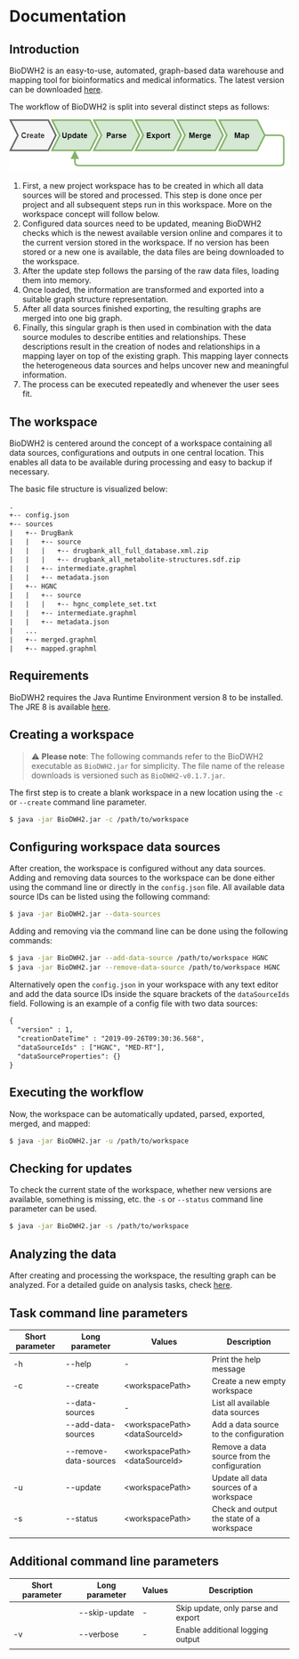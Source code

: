 # Documentation

## Introduction

BioDWH2 is an easy-to-use, automated, graph-based data warehouse and mapping tool for bioinformatics and medical informatics. The latest version can be downloaded [here](https://github.com/BioDWH2/BioDWH2/releases/latest).

The workflow of BioDWH2 is split into several distinct steps as follows:

![](img/biodwh2_process_flow.png)

1. First, a new project workspace has to be created in which all data sources will be stored and processed. This step is done once per project and all subsequent steps run in this workspace. More on the workspace concept will follow below.
2. Configured data sources need to be updated, meaning BioDWH2 checks which is the newest available version online and compares it to the current version stored in the workspace. If no version has been stored or a new one is available, the data files are being downloaded to the workspace.
3. After the update step follows the parsing of the raw data files, loading them into memory.
4. Once loaded, the information are transformed and exported into a suitable graph structure representation.
5. After all data sources finished exporting, the resulting graphs are merged into one big graph.
6. Finally, this singular graph is then used in combination with the data source modules to describe entities and relationships. These descriptions result in the creation of nodes and relationships in a mapping layer on top of the existing graph. This mapping layer connects the heterogeneous data sources and helps uncover new and meaningful information.
7. The process can be executed repeatedly and whenever the user sees fit.

## The workspace

BioDWH2 is centered around the concept of a workspace containing all data sources, configurations and outputs in one central location. This enables all data to be available during processing and easy to backup if necessary.

The basic file structure is visualized below:

```
.
+-- config.json
+-- sources
|   +-- DrugBank
|   |   +-- source
|   |   |   +-- drugbank_all_full_database.xml.zip
|   |   |   +-- drugbank_all_metabolite-structures.sdf.zip
|   |   +-- intermediate.graphml
|   |   +-- metadata.json
|   +-- HGNC
|   |   +-- source
|   |   |   +-- hgnc_complete_set.txt
|   |   +-- intermediate.graphml
|   |   +-- metadata.json
|   ...
|   +-- merged.graphml
|   +-- mapped.graphml
```

## Requirements

BioDWH2 requires the Java Runtime Environment version 8 to be installed. The JRE 8 is available [here](https://www.oracle.com/java/technologies/javase-jre8-downloads.html).

## Creating a workspace

> :warning: **Please note**: The following commands refer to the BioDWH2 executable as `BioDWH2.jar` for simplicity. The file name of the release downloads is versioned such as `BioDWH2-v0.1.7.jar`.

The first step is to create a blank workspace in a new location using the `-c` or `--create` command line parameter.

~~~BASH
$ java -jar BioDWH2.jar -c /path/to/workspace
~~~

## Configuring workspace data sources

After creation, the workspace is configured without any data sources. Adding and removing data sources to the workspace can be done either using the command line or directly in the `config.json` file. All available data source IDs can be listed using the following command:

~~~BASH
$ java -jar BioDWH2.jar --data-sources
~~~

Adding and removing via the command line can be done using the following commands:

~~~BASH
$ java -jar BioDWH2.jar --add-data-source /path/to/workspace HGNC
$ java -jar BioDWH2.jar --remove-data-source /path/to/workspace HGNC
~~~

Alternatively open the `config.json` in your workspace with any text editor and add the data source IDs inside the square brackets of the `dataSourceIds` field. Following is an example of a config file with two data sources:

```
{
  "version" : 1,
  "creationDateTime" : "2019-09-26T09:30:36.568",
  "dataSourceIds" : ["HGNC", "MED-RT"],
  "dataSourceProperties": {}
}
```

## Executing the workflow

Now, the workspace can be automatically updated, parsed, exported, merged, and mapped:

~~~BASH
$ java -jar BioDWH2.jar -u /path/to/workspace
~~~

## Checking for updates

To check the current state of the workspace, whether new versions are available, something is missing, etc. the `-s` or `--status` command line parameter can be used.

~~~BASH
$ java -jar BioDWH2.jar -s /path/to/workspace
~~~

## Analyzing the data

After creating and processing the workspace, the resulting graph can be analyzed. For a detailed guide on analysis tasks, check [here](analysis.md).

## Task command line parameters

| Short parameter | Long parameter        | Values                           | Description                                 |
| --------------- | --------------------- | -------------------------------- | ------------------------------------------- |
| -h              | --help                | -                                | Print the help message                      |
| -c              | --create              | \<workspacePath>                 | Create a new empty workspace                |
|                 | --data-sources        | -                                | List all available data sources             |
|                 | --add-data-sources    | \<workspacePath> \<dataSourceId> | Add a data source to the configuration      |
|                 | --remove-data-sources | \<workspacePath> \<dataSourceId> | Remove a data source from the configuration |
| -u              | --update              | \<workspacePath>                 | Update all data sources of a workspace      |
| -s              | --status              | \<workspacePath>                 | Check and output the state of a workspace   |
|                 |                       |                                  |                                             |

## Additional command line parameters

| Short parameter | Long parameter        | Values                           | Description                                 |
| --------------- | --------------------- | -------------------------------- | ------------------------------------------- |
|                 | --skip-update         | -                                | Skip update, only parse and export          |
| -v              | --verbose             | -                                | Enable additional logging output            |
|                 |                       |                                  |                                             |
